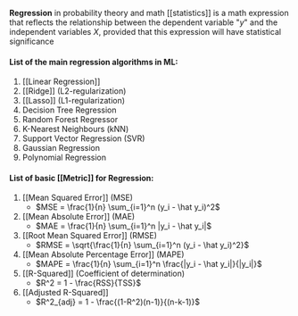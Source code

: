 **Regression** in probability theory and math [[statistics]] is a math expression that reflects the relationship between the dependent variable "$y$" and the independent variables $X$, provided that this expression will have statistical significance

#### List of the main regression algorithms in ML:

1. [[Linear Regression]]
2. [[Ridge]] (L2-regularization)
3. [[Lasso]] (L1-regularization)
4. Decision Tree Regression
5. Random Forest Regressor
6. K-Nearest Neighbours (kNN)
7. Support Vector Regression (SVR)
8. Gaussian Regression
9. Polynomial Regression


#### List of basic [[Metric]] for Regression:

1. [[Mean Squared Error]] (MSE)
	* $MSE = \frac{1}{n} \sum_{i=1}^n (y_i - \hat y_i)^2$
2.  [[Mean Absolute Error]] (MAE)
	* $MAE = \frac{1}{n} \sum_{i=1}^n |y_i - \hat y_i|$
3. [[Root Mean Squared Error]] (RMSE)
	* $RMSE = \sqrt{\frac{1}{n} \sum_{i=1}^n (y_i - \hat y_i)^2}$
4. [[Mean Absolute Percentage Error]] (MAPE)
	* $MAPE = \frac{1}{n} \sum_{i=1}^n \frac{|y_i - \hat y_i|}{|y_i|}$
5. [[R-Squared]] (Coefficient of determination)
	* $R^2 = 1 - \frac{RSS}{TSS}$
6. [[Adjusted R-Squared]]
	* $R^2_{adj} = 1 - \frac{(1-R^2)(n-1)}{(n-k-1)}$